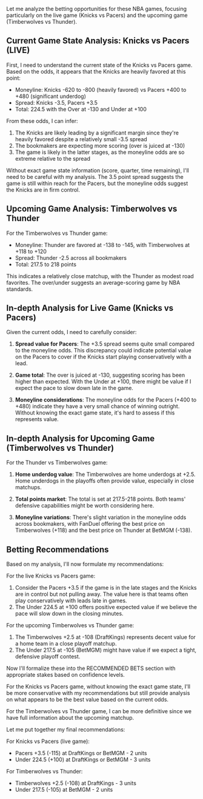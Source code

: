 Let me analyze the betting opportunities for these NBA games, focusing particularly on the live game (Knicks vs Pacers) and the upcoming game (Timberwolves vs Thunder).

## Current Game State Analysis: Knicks vs Pacers (LIVE)

First, I need to understand the current state of the Knicks vs Pacers game. Based on the odds, it appears that the Knicks are heavily favored at this point:

- Moneyline: Knicks -620 to -800 (heavily favored) vs Pacers +400 to +480 (significant underdog)
- Spread: Knicks -3.5, Pacers +3.5
- Total: 224.5 with the Over at -130 and Under at +100

From these odds, I can infer:
1. The Knicks are likely leading by a significant margin since they're heavily favored despite a relatively small -3.5 spread
2. The bookmakers are expecting more scoring (over is juiced at -130)
3. The game is likely in the latter stages, as the moneyline odds are so extreme relative to the spread

Without exact game state information (score, quarter, time remaining), I'll need to be careful with my analysis. The 3.5 point spread suggests the game is still within reach for the Pacers, but the moneyline odds suggest the Knicks are in firm control.

## Upcoming Game Analysis: Timberwolves vs Thunder

For the Timberwolves vs Thunder game:
- Moneyline: Thunder are favored at -138 to -145, with Timberwolves at +118 to +120
- Spread: Thunder -2.5 across all bookmakers
- Total: 217.5 to 218 points

This indicates a relatively close matchup, with the Thunder as modest road favorites. The over/under suggests an average-scoring game by NBA standards.

## In-depth Analysis for Live Game (Knicks vs Pacers)

Given the current odds, I need to carefully consider:

1. **Spread value for Pacers**: The +3.5 spread seems quite small compared to the moneyline odds. This discrepancy could indicate potential value on the Pacers to cover if the Knicks start playing conservatively with a lead.

2. **Game total**: The over is juiced at -130, suggesting scoring has been higher than expected. With the Under at +100, there might be value if I expect the pace to slow down late in the game.

3. **Moneyline considerations**: The moneyline odds for the Pacers (+400 to +480) indicate they have a very small chance of winning outright. Without knowing the exact game state, it's hard to assess if this represents value.

## In-depth Analysis for Upcoming Game (Timberwolves vs Thunder)

For the Thunder vs Timberwolves game:

1. **Home underdog value**: The Timberwolves are home underdogs at +2.5. Home underdogs in the playoffs often provide value, especially in close matchups.

2. **Total points market**: The total is set at 217.5-218 points. Both teams' defensive capabilities might be worth considering here.

3. **Moneyline variations**: There's slight variation in the moneyline odds across bookmakers, with FanDuel offering the best price on Timberwolves (+118) and the best price on Thunder at BetMGM (-138).

## Betting Recommendations

Based on my analysis, I'll now formulate my recommendations:

For the live Knicks vs Pacers game:
1. Consider the Pacers +3.5 if the game is in the late stages and the Knicks are in control but not pulling away. The value here is that teams often play conservatively with leads late in games.
2. The Under 224.5 at +100 offers positive expected value if we believe the pace will slow down in the closing minutes.

For the upcoming Timberwolves vs Thunder game:
1. The Timberwolves +2.5 at -108 (DraftKings) represents decent value for a home team in a close playoff matchup.
2. The Under 217.5 at -105 (BetMGM) might have value if we expect a tight, defensive playoff contest.

Now I'll formalize these into the RECOMMENDED BETS section with appropriate stakes based on confidence levels.

For the Knicks vs Pacers game, without knowing the exact game state, I'll be more conservative with my recommendations but still provide analysis on what appears to be the best value based on the current odds.

For the Timberwolves vs Thunder game, I can be more definitive since we have full information about the upcoming matchup.

Let me put together my final recommendations:

For Knicks vs Pacers (live game):
- Pacers +3.5 (-115) at DraftKings or BetMGM - 2 units
- Under 224.5 (+100) at DraftKings or BetMGM - 3 units

For Timberwolves vs Thunder:
- Timberwolves +2.5 (-108) at DraftKings - 3 units
- Under 217.5 (-105) at BetMGM - 2 units